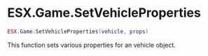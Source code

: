 # ESX.Game.SetVehicleProperties

```lua
ESX.Game.SetVehicleProperties(vehicle, props)
```

This function sets various properties for an vehicle object.
